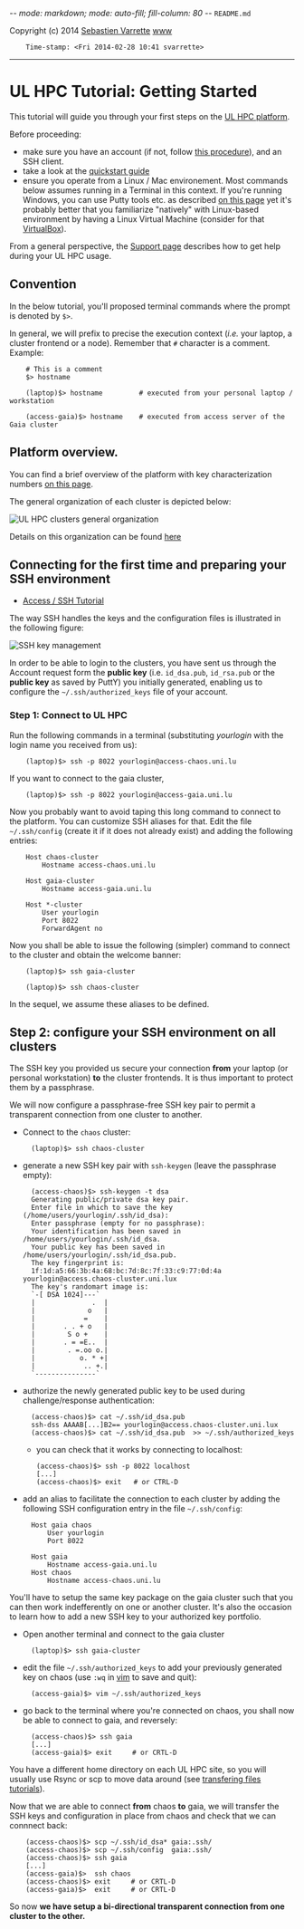 -*- mode: markdown; mode: auto-fill; fill-column: 80 -*-
`README.md`

Copyright (c) 2014 [Sebastien Varrette](mailto:<Sebastien.Varrette@uni.lu>) [www](http://varrette.gforge.uni.lu)

        Time-stamp: <Fri 2014-02-28 10:41 svarrette>

-------------------

# UL HPC Tutorial: Getting Started

This tutorial will guide you through your first steps on the
[UL HPC platform](http://hpc.uni.lu).  

Before proceeding: 

* make sure you have an account (if not, follow [this procedure](https://hpc.uni.lu/get_an_account)), and an SSH client.
* take a look at the [quickstart guide](https://hpc.uni.lu/users/getting_started.html)
* ensure you operate from a Linux / Mac environement. Most commands below assumes running in a Terminal in this context. If you're running Windows, you can use Putty tools etc. as described [on this page](https://hpc.uni.lu/users/docs/access.html#installing-ssh-on-windows) yet it's probably better that you familiarize "natively" with Linux-based environment by having a Linux Virtual Machine (consider for that [VirtualBox](https://www.virtualbox.org/)). 

From a general perspective, the [Support page](https://hpc.uni.lu/users/docs/report_pbs.html) describes how to get help during your UL HPC usage. 

## Convention

In the below tutorial, you'll proposed terminal commands where the prompt is denoted by `$>`. 

In general, we will prefix to precise the execution context (_i.e._ your laptop, a cluster frontend or a node). Remember that `#` character is a comment. Example: 

		# This is a comment 
		$> hostname

		(laptop)$> hostname         # executed from your personal laptop / workstation

		(access-gaia)$> hostname    # executed from access server of the Gaia cluster
 

## Platform overview. 

You can find a brief overview of the platform with key characterization numbers [on this page](https://hpc.uni.lu/systems/overview.html).

The general organization of each cluster is depicted below:

![UL HPC clusters general organization](https://hpc.uni.lu/images/overview/clusters_general_organization.png)

Details on this organization can be found [here](https://hpc.uni.lu/systems/clusters.html#clusters-organization)


## Connecting for the first time and preparing your SSH environment

* [Access / SSH Tutorial](https://hpc.uni.lu/users/docs/access.html)

The way SSH handles the keys and the configuration files is illustrated in the following figure:

![SSH key management](https://hpc.uni.lu/images/docssh/schema.png)

In order to be able to login to the clusters, you have sent us through the Account request form the **public key** (i.e. `id_dsa.pub`, `id_rsa.pub` or the **public key** as saved by PuttY) you initially generated, enabling us to configure the `~/.ssh/authorized_keys` file of your account.  


### Step 1: Connect to UL HPC 

Run the following commands in a terminal (substituting *yourlogin* with the login name you received from us):

        (laptop)$> ssh -p 8022 yourlogin@access-chaos.uni.lu

If you want to connect to the gaia cluster, 

        (laptop)$> ssh -p 8022 yourlogin@access-gaia.uni.lu

Now you probably want to avoid taping this long command to connect to the platform. You can customize SSH aliases for that. Edit the file `~/.ssh/config` (create it if it does not already exist) and adding the following entries: 

        Host chaos-cluster
            Hostname access-chaos.uni.lu

        Host gaia-cluster
            Hostname access-gaia.uni.lu

        Host *-cluster
            User yourlogin
            Port 8022
            ForwardAgent no

Now you shall be able to issue the following (simpler) command to connect to the cluster and obtain the welcome banner: 

		(laptop)$> ssh gaia-cluster

		(laptop)$> ssh chaos-cluster

In the sequel, we assume these aliases to be defined. 
		
## Step 2: configure your SSH environment on all clusters

The SSH key you provided us secure your connection __from__ your laptop (or personal workstation) __to__ the cluster frontends. It is thus important to protect them by a passphrase. 

We will now configure a passphrase-free SSH key pair to permit a transparent connection from one cluster to another. 


* Connect to the `chaos` cluster: 

		(laptop)$> ssh chaos-cluster
		
* generate a new SSH key pair with `ssh-keygen` (leave the passphrase empty):

		(access-chaos)$> ssh-keygen -t dsa
		Generating public/private dsa key pair.
		Enter file in which to save the key (/home/users/yourlogin/.ssh/id_dsa): 
		Enter passphrase (empty for no passphrase): 
		Your identification has been saved in /home/users/yourlogin/.ssh/id_dsa.
		Your public key has been saved in /home/users/yourlogin/.ssh/id_dsa.pub.
		The key fingerprint is:
		1f:1d:a5:66:3b:4a:68:bc:7d:8c:7f:33:c9:77:0d:4a yourlogin@access.chaos-cluster.uni.lux
		The key's randomart image is:
		`-[ DSA 1024]---`
		|              .  |
		|             o   |
		|            =    |
		|       . . + o   |
		|        S o +    |
		|       . = =E..  |
		|        . =.oo o.|
		|           o. * +|
		|            .. +.|
		`---------------`

* authorize the newly generated public key to be used during challenge/response authentication:

		(access-chaos)$> cat ~/.ssh/id_dsa.pub 
		ssh-dss AAAAB[...]B2== yourlogin@access.chaos-cluster.uni.lux
		(access-chaos)$> cat ~/.ssh/id_dsa.pub  >> ~/.ssh/authorized_keys
		
  * you can check that it works by connecting to localhost: 
  
  		(access-chaos)$> ssh -p 8022 localhost
  		[...]
  		(access-chaos)$> exit   # or CTRL-D
  		
* add an alias to facilitate the connection to each cluster by adding the following SSH configuration entry in the file `~/.ssh/config`: 

		Host gaia chaos
    		User yourlogin
    		Port 8022

		Host gaia
    		Hostname access-gaia.uni.lu
		Host chaos
    		Hostname access-chaos.uni.lu
  		
You'll have to setup the same key package on the gaia cluster such that you can then work indefferently on one or another cluster. It's also the occasion to learn how to add a new SSH key to your authorized key portfolio. 

* Open another terminal and connect to the gaia cluster 

		(laptop)$> ssh gaia-cluster

* edit the file `~/.ssh/authorized_keys` to add your previously generated key on chaos (use `:wq` in [vim](http://tnerual.eriogerg.free.fr/vimqrc.pdf) to save and quit):

		(access-gaia)$> vim ~/.ssh/authorized_keys


* go back to the terminal where you're connected on chaos, you shall now be able to connect to gaia, and reversely: 

		(access-chaos)$> ssh gaia
		[...]
		(access-gaia)$> exit     # or CRTL-D
		
You have a different home directory on each UL HPC site, so you will usually use Rsync or scp to move data around (see [transfering files tutorials](https://hpc.uni.lu/users/docs/filetransfer.html)).

Now that we are able to connect __from__ chaos __to__ gaia, we will transfer the SSH keys and configuration in place from chaos and check that we can connnect back: 

		(access-chaos)$> scp ~/.ssh/id_dsa* gaia:.ssh/
		(access-chaos)$> scp ~/.ssh/config  gaia:.ssh/
		(access-chaos)$> ssh gaia
		[...]
		(access-gaia)$>  ssh chaos
		(access-chaos)$> exit     # or CRTL-D
		(access-gaia)$>  exit     # or CRTL-D

So now **we have setup a bi-directional transparent connection from one cluster to the other.** 







